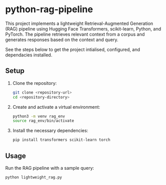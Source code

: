 # python-rag-pipeline

This project implements a lightweight Retrieval-Augmented Generation (RAG) pipeline using Hugging Face Transformers, scikit-learn, Python, and PyTorch. The pipeline retrieves relevant context from a corpus and generates responses based on the context and query.


See the steps below to get the project intialised, configured, and dependacies installed.

## Setup

1. Clone the repository:
    ```sh
    git clone <repository-url>
    cd <repository-directory>
    ```

2. Create and activate a virtual environment:
    ```sh
    python3 -m venv rag_env
    source rag_env/bin/activate
    ```

3. Install the necessary dependencies:
    ```sh
    pip install transformers scikit-learn torch

## Usage

Run the RAG pipeline with a sample query:
```sh
python lightweight_rag.py
```

